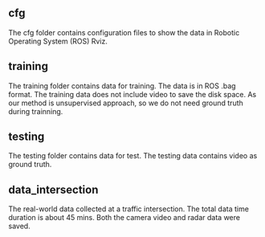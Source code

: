 ## cfg
The cfg folder contains configuration files to show the data in Robotic Operating System (ROS) Rviz.

## training
The training folder contains data for training. The data is in ROS .bag format. The training data does not include video to save the disk space. As our method is unsupervised approach, so we do not need ground truth during trainning.

## testing
The testing folder contains data for test. The testing data contains video as ground truth.

## data_intersection
The real-world data collected at a traffic intersection. The total data time duration is about 45 mins. Both the camera video and radar data were saved.
